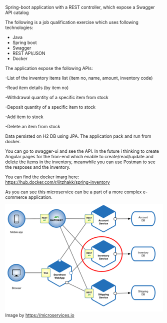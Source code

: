 Spring-boot application with a REST controller, which expose a Swagger API catalog

The following is a job qualification exercise which uses following technologies:

- Java
- Spring boot 
- Swagger 
- REST API/JSON
- Docker 

The application expose the following APIs:

-List of the inventory items list (item no, name, amount, inventory code)      

-Read item details (by item no)       

-Withdrawal quantity of a specific item from stock             

-Deposit quantity of a specific item to stock			                                 

-Add item to stock						                                                     

-Delete an item from stock


Data persisted on H2 DB using JPA. The application pack and run from docker.

You can go to swagger-ui and see the API.
In the future i thinking to create Angular pages for the fron-end which enable to create/read/update and delete the items in the inventory,  meanwhile you can use Postman to see the resposes and the inventory.

You can find the docker imarg here:
https://hub.docker.com/r/iitzhakk/spring-inventory

As you can see this microservice can be a part of a more complex e-commerce application.

![Screenshot of inventory diagram](inventory.PNG)
Image by https://microservices.io


